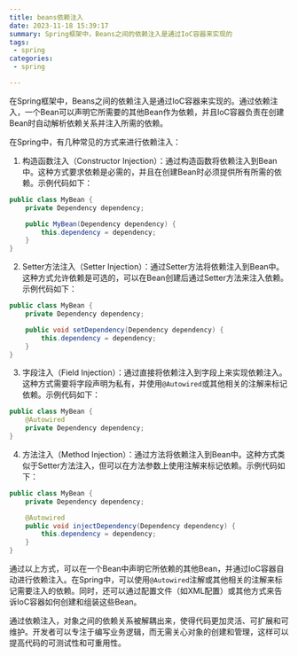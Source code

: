```yaml
---
title: beans依赖注入
date: 2023-11-18 15:39:17
summary: Spring框架中，Beans之间的依赖注入是通过IoC容器来实现的 
tags:
 - spring
categories:
 - spring

---
```

在Spring框架中，Beans之间的依赖注入是通过IoC容器来实现的。通过依赖注入，一个Bean可以声明它所需要的其他Bean作为依赖，并且IoC容器负责在创建Bean时自动解析依赖关系并注入所需的依赖。

在Spring中，有几种常见的方式来进行依赖注入：

1. 构造函数注入（Constructor Injection）：通过构造函数将依赖注入到Bean中。这种方式要求依赖是必需的，并且在创建Bean时必须提供所有所需的依赖。示例代码如下：

```java
public class MyBean {
    private Dependency dependency;

    public MyBean(Dependency dependency) {
        this.dependency = dependency;
    }
}
```

2. Setter方法注入（Setter Injection）：通过Setter方法将依赖注入到Bean中。这种方式允许依赖是可选的，可以在Bean创建后通过Setter方法来注入依赖。示例代码如下：

```java
public class MyBean {
    private Dependency dependency;

    public void setDependency(Dependency dependency) {
        this.dependency = dependency;
    }
}
```

3. 字段注入（Field Injection）：通过直接将依赖注入到字段上来实现依赖注入。这种方式需要将字段声明为私有，并使用`@Autowired`或其他相关的注解来标记依赖。示例代码如下：

```java
public class MyBean {
    @Autowired
    private Dependency dependency;
}
```

4. 方法注入（Method Injection）：通过方法将依赖注入到Bean中。这种方式类似于Setter方法注入，但可以在方法参数上使用注解来标记依赖。示例代码如下：

```java
public class MyBean {
    private Dependency dependency;

    @Autowired
    public void injectDependency(Dependency dependency) {
        this.dependency = dependency;
    }
}
```

通过以上方式，可以在一个Bean中声明它所依赖的其他Bean，并通过IoC容器自动进行依赖注入。在Spring中，可以使用`@Autowired`注解或其他相关的注解来标记需要注入的依赖。同时，还可以通过配置文件（如XML配置）或其他方式来告诉IoC容器如何创建和组装这些Bean。

通过依赖注入，对象之间的依赖关系被解耦出来，使得代码更加灵活、可扩展和可维护。开发者可以专注于编写业务逻辑，而无需关心对象的创建和管理，这样可以提高代码的可测试性和可重用性。

